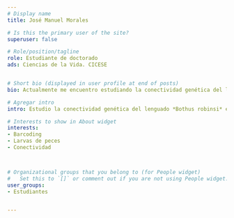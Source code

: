 ```yaml
---
# Display name
title: José Manuel Morales

# Is this the primary user of the site?
superuser: false

# Role/position/tagline
role: Estudiante de doctorado
ads: Ciencias de la Vida. CICESE


# Short bio (displayed in user profile at end of posts)
bio: Actualmente me encuentro estudiando la conectividad genética del lenguado *Bothus robinsi* en el Golfo de México, utilizando RADseq

# Agregar intro
intro: Estudio la conectividad genética del lenguado *Bothus robinsi* en el Golfo de México, utilizando RADseq

# Interests to show in About widget
interests: 
- Barcoding
- Larvas de peces
- Conectividad



# Organizational groups that you belong to (for People widget)
#   Set this to `[]` or comment out if you are not using People widget.
user_groups:
- Estudiantes


---
```


